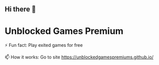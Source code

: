 ## Hi there 👋

# Unblocked Games Premium 

⚡ Fun fact: Play exited games for free

📫 How it works: Go to site https://unblockedgamespremiums.github.io/

<!--
**unblockedgamespremiums/unblockedgamespremiums** is a ✨ _special_ ✨ repository because its `README.md` (this file) appears on your GitHub profile.

Here are some ideas to get you started:

- 🔭 I’m currently working on ...
- 🌱 I’m currently learning ...
- 👯 I’m looking to collaborate on ...
- 🤔 I’m looking for help with ...
- 💬 Ask me about ...
- 📫 How to reach me: ...
- 😄 Pronouns: ...
- ⚡ Fun fact: ...
-->
